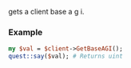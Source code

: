 gets a client base a g i.
### Example

```perl
my $val = $client->GetBaseAGI();
quest::say($val); # Returns uint
```